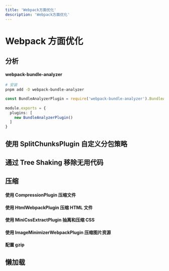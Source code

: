 ```yaml
---
title: 'Webpack方面优化'
description: 'Webpack方面优化'
---
```


# Webpack 方面优化




## 分析


#### webpack-bundle-analyzer

```bash
# 安装
pnpm add -D webpack-bundle-analyzer
```

```ts
const BundleAnalyzerPlugin = require('webpack-bundle-analyzer').BundleAnalyzerPlugin
 
module.exports = {
  plugins: [
    new BundleAnalyzerPlugin()
  ]
}
```




## 使用 SplitChunksPlugin 自定义分包策略



## 通过 Tree Shaking 移除无用代码




## 压缩


#### 使用 CompressionPlugin 压缩文件


#### 使用 HtmlWebpackPlugin 压缩 HTML 文件


#### 使用 MiniCssExtractPlugin 抽离和压缩 CSS


#### 使用 ImageMinimizerWebpackPlugin 压缩图片资源


#### 配置 gzip




## 懒加载
